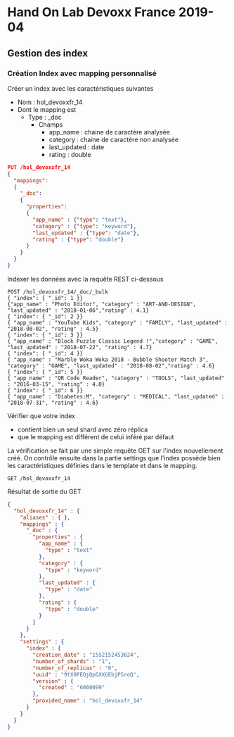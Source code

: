 # Hand On Lab Devoxx France 2019-04
## Gestion des index
### Création Index avec mapping personnalisé

Créer un index avec les caractéristiques suivantes
* Nom : hol_devoxxfr_14
* Dont le mapping est
    * Type : _doc
        * Champs
            * app_name : chaine de caractère analysée
            * category : chaine de caractère non analysée
            * last_updated : date
            * rating : double

```json
PUT /hol_devoxxfr_14
{
  "mappings": 
  {
    "_doc":
    {
      "properties": 
      {
        "app_name" : {"type": "text"},
        "category" : {"type": "keyword"},
        "last_updated" : {"type": "date"},
        "rating" : {"type": "double"}      
      }      
    }
  }
}
```

Indexer les données avec la requête REST ci-dessous
```shell
POST /hol_devoxxfr_14/_doc/_bulk
{ "index": { "_id": 1 }}
{"app_name" : "Photo Editor", "category" : "ART-AND-DESIGN", "last_updated" : "2018-01-06","rating" : 4.1}
{ "index": { "_id": 2 }}
{ "app_name" : "YouTube Kids", "category" : "FAMILY", "last_updated" : "2018-08-02", "rating" : 4.5}
{ "index": { "_id": 3 }}      
{ "app_name" : "Block Puzzle Classic Legend !","category" : "GAME", "last_updated" : "2018-07-22", "rating" : 4.7}
{ "index": { "_id": 4 }}      
{ "app_name" : "Marble Woka Woka 2018 - Bubble Shooter Match 3", "category" : "GAME", "last_updated" : "2018-08-02","rating" : 4.6}
{ "index": { "_id": 5 }}      
{ "app_name" : "QR Code Reader", "category" : "TOOLS", "last_updated" : "2016-03-15", "rating" : 4.0}
{ "index": { "_id": 6 }}      
{ "app_name" : "Diabetes:M", "category" : "MEDICAL", "last_updated" : "2018-07-31", "rating" : 4.6}      
```

Vérifier que votre index 
* contient bien un seul shard avec zéro réplica
* que le mapping est différent de celui inféré par défaut


La vérification se fait par une simple requête GET sur l'index nouvellement créé. On contrôle ensuite dans la partie settings que l'index possède bien les caractéristiques définies dans le template et dans le mapping.
```shell
GET /hol_devoxxfr_14
```

Résultat de sortie du GET
```json
{
  "hol_devoxxfr_14" : {
    "aliases" : { },
    "mappings" : {
      "_doc" : {
        "properties" : {
          "app_name" : {
            "type" : "text"
          },
          "category" : {
            "type" : "keyword"
          },
          "last_updated" : {
            "type" : "date"
          },
          "rating" : {
            "type" : "double"
          }
        }
      }
    },
    "settings" : {
      "index" : {
        "creation_date" : "1552152453624",
        "number_of_shards" : "1",
        "number_of_replicas" : "0",
        "uuid" : "9tX0PEOjQpGXXGEbjPSroQ",
        "version" : {
          "created" : "6060099"
        },
        "provided_name" : "hol_devoxxfr_14"
      }
    }
  }
}
```
 


